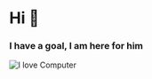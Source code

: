 # Hi 🔭
### I have a goal, I am here for him

![I love Computer](https://media.giphy.com/media/xUPGcEliCc7bETyfO8/giphy.gif)
